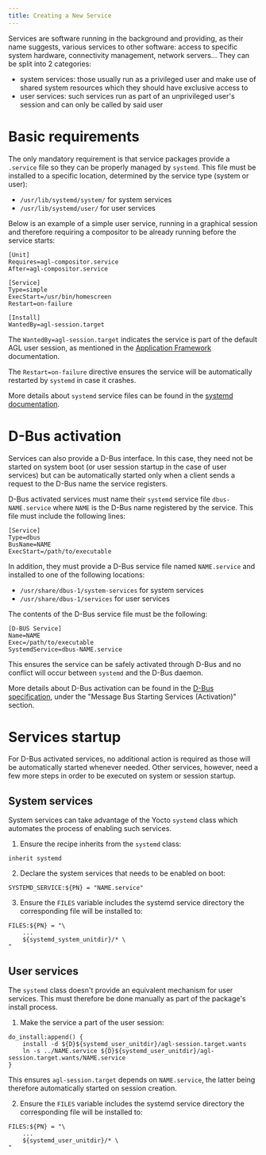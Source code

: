 ```yaml
---
title: Creating a New Service
---
```


Services are software running in the background and providing, as their name suggests,
various services to other software: access to specific system hardware, connectivity
management, network servers... They can be split into 2 categories:
- system services: those usually run as a privileged user and make use of shared system
  resources which they should have exclusive access to
- user services: such services run as part of an unprivileged user's session and can
  only be called by said user

# Basic requirements

The only mandatory requirement is that service packages provide a `.service` file
so they can be properly managed by `systemd`. This file must be installed to a specific
location, determined by the service type (system or user):
- `/usr/lib/systemd/system/` for system services
- `/usr/lib/systemd/user/` for user services

Below is an example of a simple user service, running in a graphical session and
therefore requiring a compositor to be already running before the service starts:

```
[Unit]
Requires=agl-compositor.service
After=agl-compositor.service

[Service]
Type=simple
ExecStart=/usr/bin/homescreen
Restart=on-failure

[Install]
WantedBy=agl-session.target
```

The `WantedBy=agl-session.target` indicates the service is part of the default AGL
user session, as mentioned in the [Application Framework](1_Application_Framework/1_Introduction/#user-session-management)
documentation.

The `Restart=on-failure` directive ensures the service will be automatically
restarted by `systemd` in case it crashes.

More details about `systemd` service files can be found in the
[systemd documentation](https://www.freedesktop.org/software/systemd/man/systemd.service.html).

# D-Bus activation

Services can also provide a D-Bus interface. In this case, they need not be started
on system boot (or user session startup in the case of user services) but can be
automatically started only when a client sends a request to the D-Bus name the service
registers.

D-Bus activated services must name their `systemd` service file `dbus-NAME.service`
where `NAME` is the D-Bus name registered by the service. This file must include the
following lines:

```
[Service]
Type=dbus
BusName=NAME
ExecStart=/path/to/executable
```

In addition, they must provide a D-Bus service file named `NAME.service` and installed
to one of the following locations:
- `/usr/share/dbus-1/system-services` for system services
- `/usr/share/dbus-1/services` for user services

The contents of the D-Bus service file must be the following:

```
[D-BUS Service]
Name=NAME
Exec=/path/to/executable
SystemdService=dbus-NAME.service
```

This ensures the service can be safely activated through D-Bus and no conflict will occur
between `systemd` and the D-Bus daemon.

More details about D-Bus activation can be found in the
[D-Bus specification](https://dbus.freedesktop.org/doc/dbus-specification.html#message-bus-starting-services),
under the "Message Bus Starting Services (Activation)" section.

# Services startup

For D-Bus activated services, no additional action is required as those will be automatically
started whenever needed. Other services, however, need a few more steps in order to be
executed on system or session startup.

## System services

System services can take advantage of the Yocto `systemd` class which automates the process of
enabling such services.

1. Ensure the recipe inherits from the `systemd` class:

```
inherit systemd
```

2. Declare the system services that needs to be enabled on boot:

```
SYSTEMD_SERVICE:${PN} = "NAME.service"
```

3. Ensure the `FILES` variable includes the systemd service directory the corresponding
file will be installed to:

```
FILES:${PN} = "\
    ...
    ${systemd_system_unitdir}/* \
"
```

## User services

The `systemd` class doesn't provide an equivalent mechanism for user services. This must
therefore be done manually as part of the package's install process.

1. Make the service a part of the user session:

```
do_install:append() {
    install -d ${D}${systemd_user_unitdir}/agl-session.target.wants
    ln -s ../NAME.service ${D}${systemd_user_unitdir}/agl-session.target.wants/NAME.service
}
```

This ensures `agl-session.target` depends on `NAME.service`, the latter being therefore
automatically started on session creation.

2. Ensure the `FILES` variable includes the systemd service directory the corresponding
file will be installed to:

```
FILES:${PN} = "\
    ...
    ${systemd_user_unitdir}/* \
"
```
